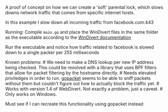 A proof of concept on how we can create a 'soft' parental lock, which slows downs network traffic that comes from specific internet hosts. 

In this example I slow down all incoming traffic from facebook.com:443

Running:
Compile `main.go` and place the WinDivert files in the same folder as the executable according to the [WinDivert documentation](https://www.reqrypt.org/windivert-doc-1.4.html#installing)

Run the executable and notice how traffic related to facebook is slowed down to a single packer per 255 milliseconds

Known problems: 
    # We need to make a DNS lookup per new IP address being checked. This could be resolved with a library that uses BPF filters that allow for packet filtering by the hostname directly.
    # Needs elevated priviledges in order to run. [gopacket](https://github.com/google/gopacket) seems to be able to sniff packets without them but couldn't figure out how to actually block the traffic yet.
    # Works with version 1.4 of WebDivert. Not exactly a problem, just a caveat.
    # Only works on Windows.

Must see if I can recreate this functionality using gopacket instead